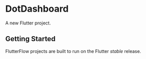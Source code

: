 # DotDashboard

A new Flutter project.

## Getting Started

FlutterFlow projects are built to run on the Flutter _stable_ release.
